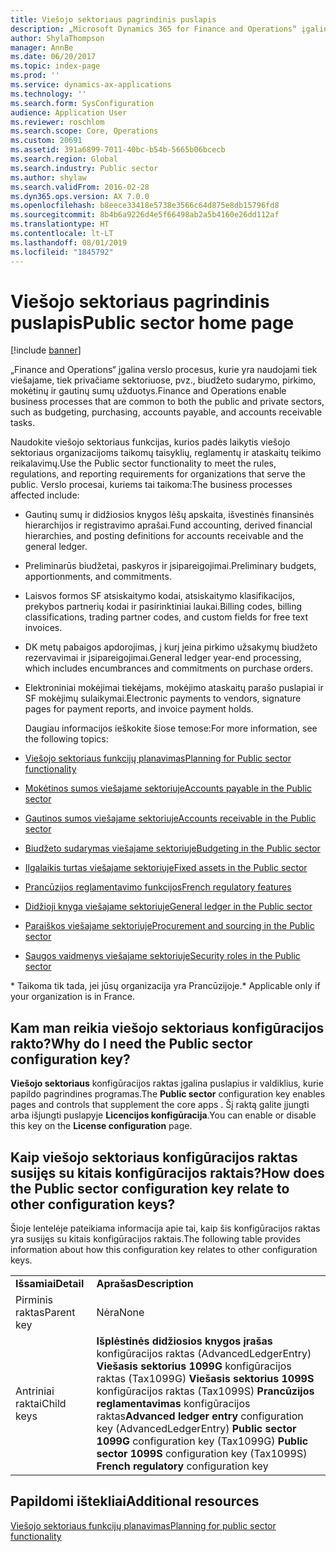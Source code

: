 ```yaml
---
title: Viešojo sektoriaus pagrindinis puslapis
description: „Microsoft Dynamics 365 for Finance and Operations“ įgalina verslo procesus, kurie yra naudojami tiek viešajame, tiek privačiame sektoriuose, pvz., biudžeto sudarymo, pirkimo, mokėtinų ir gautinų sumų užduotys.
author: ShylaThompson
manager: AnnBe
ms.date: 06/20/2017
ms.topic: index-page
ms.prod: ''
ms.service: dynamics-ax-applications
ms.technology: ''
ms.search.form: SysConfiguration
audience: Application User
ms.reviewer: roschlom
ms.search.scope: Core, Operations
ms.custom: 20691
ms.assetid: 391a6899-7011-40bc-b54b-5665b06bcecb
ms.search.region: Global
ms.search.industry: Public sector
ms.author: shylaw
ms.search.validFrom: 2016-02-28
ms.dyn365.ops.version: AX 7.0.0
ms.openlocfilehash: b8eece33418e5738e3566c64d875e8db15796fd8
ms.sourcegitcommit: 8b4b6a9226d4e5f66498ab2a5b4160e26dd112af
ms.translationtype: HT
ms.contentlocale: lt-LT
ms.lasthandoff: 08/01/2019
ms.locfileid: "1845792"
---
```

# <a name="public-sector-home-page"></a><span data-ttu-id="4502f-103">Viešojo sektoriaus pagrindinis puslapis</span><span class="sxs-lookup"><span data-stu-id="4502f-103">Public sector home page</span></span>

[!include [banner](../includes/banner.md)]

<span data-ttu-id="4502f-104">„Finance and Operations“ įgalina verslo procesus, kurie yra naudojami tiek viešajame, tiek privačiame sektoriuose, pvz., biudžeto sudarymo, pirkimo, mokėtinų ir gautinų sumų užduotys.</span><span class="sxs-lookup"><span data-stu-id="4502f-104">Finance and Operations enable business processes that are common to both the public and private sectors, such as budgeting, purchasing, accounts payable, and accounts receivable tasks.</span></span> 

<span data-ttu-id="4502f-105">Naudokite viešojo sektoriaus funkcijas, kurios padės laikytis viešojo sektoriaus organizacijoms taikomų taisyklių, reglamentų ir ataskaitų teikimo reikalavimų.</span><span class="sxs-lookup"><span data-stu-id="4502f-105">Use the Public sector functionality to meet the rules, regulations, and reporting requirements for organizations that serve the public.</span></span> <span data-ttu-id="4502f-106">Verslo procesai, kuriems tai taikoma:</span><span class="sxs-lookup"><span data-stu-id="4502f-106">The business processes affected include:</span></span> 

- <span data-ttu-id="4502f-107">Gautinų sumų ir didžiosios knygos lėšų apskaita, išvestinės finansinės hierarchijos ir registravimo aprašai.</span><span class="sxs-lookup"><span data-stu-id="4502f-107">Fund accounting, derived financial hierarchies, and posting definitions for accounts receivable and the general ledger.</span></span>
- <span data-ttu-id="4502f-108">Preliminarūs biudžetai, paskyros ir įsipareigojimai.</span><span class="sxs-lookup"><span data-stu-id="4502f-108">Preliminary budgets, apportionments, and commitments.</span></span>
- <span data-ttu-id="4502f-109">Laisvos formos SF atsiskaitymo kodai, atsiskaitymo klasifikacijos, prekybos partnerių kodai ir pasirinktiniai laukai.</span><span class="sxs-lookup"><span data-stu-id="4502f-109">Billing codes, billing classifications, trading partner codes, and custom fields for free text invoices.</span></span>
- <span data-ttu-id="4502f-110">DK metų pabaigos apdorojimas, į kurį įeina pirkimo užsakymų biudžeto rezervavimai ir įsipareigojimai.</span><span class="sxs-lookup"><span data-stu-id="4502f-110">General ledger year-end processing, which includes encumbrances and commitments on purchase orders.</span></span>
- <span data-ttu-id="4502f-111">Elektroniniai mokėjimai tiekėjams, mokėjimo ataskaitų parašo puslapiai ir SF mokėjimų sulaikymai.</span><span class="sxs-lookup"><span data-stu-id="4502f-111">Electronic payments to vendors, signature pages for payment reports, and invoice payment holds.</span></span>

  <span data-ttu-id="4502f-112">Daugiau informacijos ieškokite šiose temose:</span><span class="sxs-lookup"><span data-stu-id="4502f-112">For more information, see the following topics:</span></span>

- [<span data-ttu-id="4502f-113">Viešojo sektoriaus funkcijų planavimas</span><span class="sxs-lookup"><span data-stu-id="4502f-113">Planning for Public sector functionality</span></span>](plan-public-sector-functionality.md)
- [<span data-ttu-id="4502f-114">Mokėtinos sumos viešajame sektoriuje</span><span class="sxs-lookup"><span data-stu-id="4502f-114">Accounts payable in the Public sector</span></span>](accounts-payable-public-sector.md)
- [<span data-ttu-id="4502f-115">Gautinos sumos viešajame sektoriuje</span><span class="sxs-lookup"><span data-stu-id="4502f-115">Accounts receivable in the Public sector</span></span>](accounts-receivable-public-sector.md)
- [<span data-ttu-id="4502f-116">Biudžeto sudarymas viešajame sektoriuje</span><span class="sxs-lookup"><span data-stu-id="4502f-116">Budgeting in the Public sector</span></span>](budgeting-public-sector.md)
- [<span data-ttu-id="4502f-117">Ilgalaikis turtas viešajame sektoriuje</span><span class="sxs-lookup"><span data-stu-id="4502f-117">Fixed assets in the Public sector</span></span>](fixed-asset-public-sector.md)
- [<span data-ttu-id="4502f-118">Prancūzijos reglamentavimo funkcijos</span><span class="sxs-lookup"><span data-stu-id="4502f-118">French regulatory features</span></span>](../localizations/emea-fra-public-sector-accounting.md)
- [<span data-ttu-id="4502f-119">Didžioji knyga viešajame sektoriuje</span><span class="sxs-lookup"><span data-stu-id="4502f-119">General ledger in the Public sector</span></span>](general-ledger-public-sector.md)
- [<span data-ttu-id="4502f-120">Paraiškos viešajame sektoriuje</span><span class="sxs-lookup"><span data-stu-id="4502f-120">Procurement and sourcing in the Public sector</span></span>](procurement-sourcing-public-sector.md)
- [<span data-ttu-id="4502f-121">Saugos vaidmenys viešajame sektoriuje</span><span class="sxs-lookup"><span data-stu-id="4502f-121">Security roles in the Public sector</span></span>](security-roles-public-sector.md)

<span data-ttu-id="4502f-122">\* Taikoma tik tada, jei jūsų organizacija yra Prancūzijoje.</span><span class="sxs-lookup"><span data-stu-id="4502f-122">\* Applicable only if your organization is in France.</span></span>

## <a name="why-do-i-need-the-public-sector-configuration-key"></a><span data-ttu-id="4502f-123">Kam man reikia viešojo sektoriaus konfigūracijos rakto?</span><span class="sxs-lookup"><span data-stu-id="4502f-123">Why do I need the Public sector configuration key?</span></span>
<span data-ttu-id="4502f-124">**Viešojo sektoriaus** konfigūracijos raktas įgalina puslapius ir valdiklius, kurie papildo pagrindines programas.</span><span class="sxs-lookup"><span data-stu-id="4502f-124">The **Public sector** configuration key enables pages and controls that supplement the core apps .</span></span> <span data-ttu-id="4502f-125">Šį raktą galite įjungti arba išjungti puslapyje **Licencijos konfigūracija**.</span><span class="sxs-lookup"><span data-stu-id="4502f-125">You can enable or disable this key on the **License configuration** page.</span></span>

## <a name="how-does-the-public-sector-configuration-key-relate-to-other-configuration-keys"></a><span data-ttu-id="4502f-126">Kaip viešojo sektoriaus konfigūracijos raktas susijęs su kitais konfigūracijos raktais?</span><span class="sxs-lookup"><span data-stu-id="4502f-126">How does the Public sector configuration key relate to other configuration keys?</span></span>
<span data-ttu-id="4502f-127">Šioje lentelėje pateikiama informacija apie tai, kaip šis konfigūracijos raktas yra susijęs su kitais konfigūracijos raktais.</span><span class="sxs-lookup"><span data-stu-id="4502f-127">The following table provides information about how this configuration key relates to other configuration keys.</span></span>

|            |                                                                                                                                                                                                                     |
|------------|---------------------------------------------------------------------------------------------------------------------------------------------------------------------------------------------------------------------|
| <span data-ttu-id="4502f-128">**Išsamiai**</span><span class="sxs-lookup"><span data-stu-id="4502f-128">**Detail**</span></span> | <span data-ttu-id="4502f-129">**Aprašas**</span><span class="sxs-lookup"><span data-stu-id="4502f-129">**Description**</span></span>                                                                                                                                                                                                     |
| <span data-ttu-id="4502f-130">Pirminis raktas</span><span class="sxs-lookup"><span data-stu-id="4502f-130">Parent key</span></span> | <span data-ttu-id="4502f-131">Nėra</span><span class="sxs-lookup"><span data-stu-id="4502f-131">None</span></span>                                                                                                                                                                                                                |
| <span data-ttu-id="4502f-132">Antriniai raktai</span><span class="sxs-lookup"><span data-stu-id="4502f-132">Child keys</span></span> | <span data-ttu-id="4502f-133">**Išplėstinės didžiosios knygos įrašas** konfigūracijos raktas (AdvancedLedgerEntry) **Viešasis sektorius 1099G** konfigūracijos raktas (Tax1099G) **Viešasis sektorius 1099S** konfigūracijos raktas (Tax1099S) **Prancūzijos reglamentavimas** konfigūracijos raktas</span><span class="sxs-lookup"><span data-stu-id="4502f-133">**Advanced ledger entry** configuration key (AdvancedLedgerEntry) **Public sector 1099G** configuration key (Tax1099G) **Public sector 1099S** configuration key (Tax1099S) **French regulatory** configuration key</span></span> |


<a name="additional-resources"></a><span data-ttu-id="4502f-134">Papildomi ištekliai</span><span class="sxs-lookup"><span data-stu-id="4502f-134">Additional resources</span></span>
--------

[<span data-ttu-id="4502f-135">Viešojo sektoriaus funkcijų planavimas</span><span class="sxs-lookup"><span data-stu-id="4502f-135">Planning for public sector functionality</span></span>](plan-public-sector-functionality.md)



